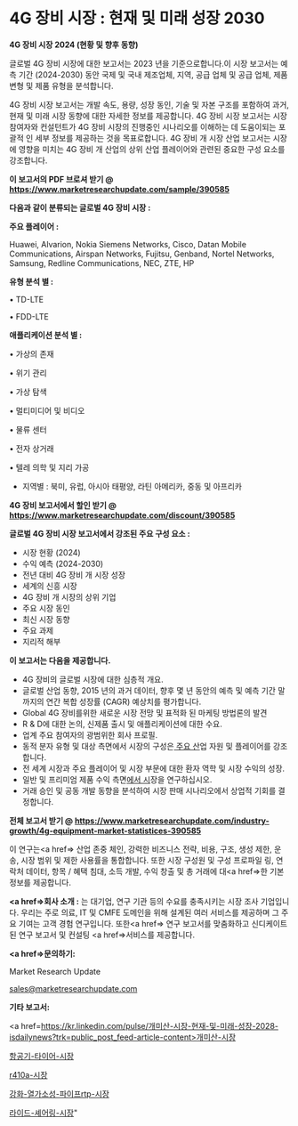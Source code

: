 # 4G 장비 시장 : 현재 및 미래 성장 2030

<strong>4G 장비 시장 2024 (현황 및 향후 동향)</strong>

글로벌 4G 장비 시장에 대한 보고서는 2023 년을 기준으로합니다.이 시장 보고서는 예측 기간 (2024-2030) 동안 국제 및 국내 제조업체, 지역, 공급 업체 및 공급 업체, 제품 변형 및 제품 유형을 분석합니다.

4G 장비 시장 보고서는 개발 속도, 용량, 성장 동인, 기술 및 자본 구조를 포함하여 과거, 현재 및 미래 시장 동향에 대한 자세한 정보를 제공합니다. 4G 장비 시장 보고서는 시장 참여자와 컨설턴트가 4G 장비 시장의 진행중인 시나리오를 이해하는 데 도움이되는 포괄적 인 세부 정보를 제공하는 것을 목표로합니다. 4G 장비 개 시장 산업 보고서는 시장에 영향을 미치는 4G 장비 개 산업의 상위 산업 플레이어와 관련된 중요한 구성 요소를 강조합니다.



<strong>이 보고서의 PDF 브로셔 받기 @ <a href=https://www.marketresearchupdate.com/sample/390585>https://www.marketresearchupdate.com/sample/390585</a></strong>



<strong>다음과 같이 분류되는 글로벌 4G 장비 시장 :</strong>



<strong>주요 플레이어 :</strong>

Huawei, Alvarion, Nokia Siemens Networks, Cisco, Datan Mobile Communications, Airspan Networks, Fujitsu, Genband, Nortel Networks, Samsung, Redline Communications, NEC, ZTE, HP



<strong>유형 분석 별 :</strong>

• TD-LTE

• FDD-LTE



<strong>애플리케이션 분석 별 :</strong>

• 가상의 존재

• 위기 관리

• 가상 탐색

• 멀티미디어 및 비디오

• 물류 센터

• 전자 상거래

• 텔레 의학 및 지리 가공

<ul>
  <li>지역별 : 북미, 유럽, 아시아 태평양, 라틴 아메리카, 중동 및 아프리카</li>
</ul>


<strong>4G 장비 보고서에서 할인 받기 @ <a href=https://www.marketresearchupdate.com/discount/390585>https://www.marketresearchupdate.com/discount/390585</a></strong>



<strong>글로벌 4G 장비 시장 보고서에서 강조된 주요 구성 요소 :</strong>
<ul>
  <li>시장 현황 (2024)</li>
  <li>수익 예측 (2024-2030)</li>
  <li>전년 대비 4G 장비 개 시장 성장</li>
  <li>세계의 신흥 시장</li>
  <li>4G 장비 개 시장의 상위 기업</li>
  <li>주요 시장 동인</li>
  <li>최신 시장 동향</li>
  <li>주요 과제</li>
  <li>지리적 해부</li>
</ul>


<strong>이 보고서는 다음을 제공합니다.</strong>
<ul>
  <li>4G 장비의 글로벌 시장에 대한 심층적 개요.</li>
  <li>글로벌 산업 동향, 2015 년의 과거 데이터, 향후 몇 년 동안의 예측 및 예측 기간 말까지의 연간 복합 성장률 (CAGR) 예상치를 평가합니다.</li>
  <li>Global 4G 장비를위한 새로운 시장 전망 및 표적화 된 마케팅 방법론의 발견</li>
  <li>R &amp; D에 대한 논의, 신제품 출시 및 애플리케이션에 대한 수요.</li>
  <li>업계 주요 참여자의 광범위한 회사 프로필.</li>
  <li>동적 분자 유형 및 대상 측면에서 시장의 구성은<a href=> 주요 산</a>업 자원 및 플레이어를 강조합니다.</li>
  <li>전 세계 시장과 주요 플레이어 및 시장 부문에 대한 환자 역학 및 시장 수익의 성장.</li>
  <li>일반 및 프리미엄 제품 수익 측면<a href=>에서 시</a>장을 연구하십시오.</li>
  <li>거래 승인 및 공동 개발 동향을 분석하여 시장 판매 시나리오에서 상업적 기회를 결정합니다.</li>
</ul>



<strong>전체 보고서 받기 @ <a href=https://www.marketresearchupdate.com/industry-growth/4g-equipment-market-statistices-390585>https://www.marketresearchupdate.com/industry-growth/4g-equipment-market-statistices-390585</a></strong>

이 연구는<a href=> 산업 존중</a> 체인, 강력한 비즈니스 전략, 비용, 구조, 생성 제한, 운송, 시장 범위 및 제한 사용률을 통합합니다. 또한 시장 구성원 및 구성 프로파일 링, 연락처 데이터, 항목 / 혜택 침대, 소득 개발, 수익 창출 및 총 거래에 대<a href=>한 기본 </a>정보를 제공합니다.



<strong><a href=>회사 소</a>개 :</strong>
는 대기업, 연구 기관 등의 수요를 충족시키는 시장 조사 기업입니다. 우리는 주로 의료, IT 및 CMFE 도메인을 위해 설계된 여러 서비스를 제공하며 그 주요 기여는 고객 경험 연구입니다. 또한<a href=> 연구 보</a>고서를 맞춤화하고 신디케이트 된 연구 보고서 및 컨설팅 <a href=>서비스</a>를 제공합니다.



<strong><a href=>문의하기:</a></strong>

Market Research Update

sales@marketresearchupdate.com



<strong>기타 보고서:</strong>

<a href=https://kr.linkedin.com/pulse/개미산-시장-현재-및-미래-성장-2028-isdailynews?trk=public_post_feed-article-content>개미산-시장</a>

<a href=https://www.linkedin.com/pulse/항공기-타이어-시장-규모-및-성장-2023-analytics-alchemy-360-analysis/>항공기-타이어-시장</a>

<a href=https://www.linkedin.com/pulse/r410a-시장-규모-및-성장-2023-data-dive-diaries-24-analysis-wj1qf/>r410a-시장</a>

<a href=https://www.linkedin.com/pulse/강화-열가소성-파이프rtp-시장-동향-및-성장-전망-survey-spotlight-pro-24-analysis-r415f/>강화-열가소성-파이프rtp-시장</a>

<a href=https://www.linkedin.com/pulse/라이드-셰어링-시장-진입-전략-및-위험-평가2030년-survey-spotlight-pro-24-analysis-bynnf/>라이드-셰어링-시장</a>"
